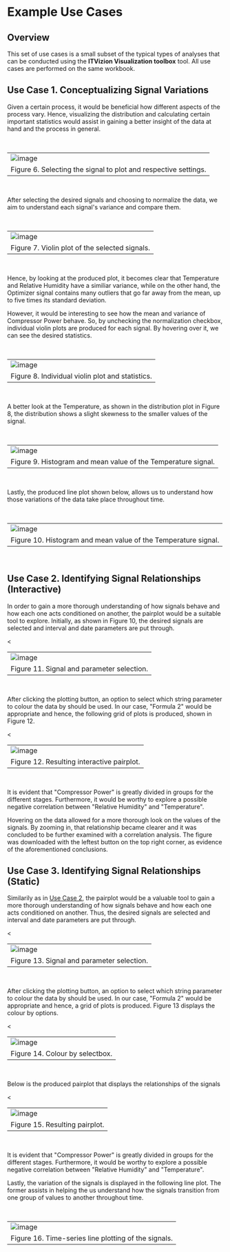 # Example Use Cases

## Overview

This set of use cases is a small subset of the typical types of analyses that can be conducted using the
**ITVizion Visualization toolbox** tool. All use cases are performed on the same workbook.


## Use Case 1. Conceptualizing Signal Variations

Given a certain process, it would be beneficial how different aspects of the process vary. Hence, visualizing the distribution and calculating certain important statistics would assist in
gaining a better insight of the data at hand and the process in general.

<br>
<table border="0">
 <tr>
    <td><img alt="image" src="_static/violin_plot_ui.png"></td>
 </tr>
 <tr>
    <td>Figure 6. Selecting the signal to plot and respective settings.</td>
 </tr>
</table>
<br>

After selecting the desired signals and choosing to normalize the data, we aim to understand each signal's variance and compare them.

<br>
<table border="0">
 <tr>
    <td><img alt="image" src="_static/violin_plots.png"></td>
 </tr>
 <tr>
    <td>Figure 7. Violin plot of the selected signals.</td>
 </tr>
</table>
<br>

Hence, by looking at the produced plot, it becomes clear that Temperature and Relative Humidity have a similiar variance, while on the other hand, the Optimizer signal contains many outliers that go far away from the mean, up to five times its standard deviation.



However, it would be interesting to see how the mean and variance of Compressor Power behave. So, by unchecking the normalization checkbox, individual violin plots are produced for each signal. By hovering over it, we can see the desired statistics.

<br>
<table border="0">
 <tr>
    <td><img alt="image" src="_static/violin_plot.png"></td>
 </tr>
 <tr>
    <td>Figure 8. Individual violin plot and statistics.</td>
 </tr>
</table>
<br>

A better look at the Temperature, as shown in the distribution plot in Figure 8, the distribution shows a slight skewness to the smaller values of the signal.

<br>
<table border="0">
 <tr>
    <td><img alt="image" src="_static/violin_plot_dist.png"></td>
 </tr>
 <tr>
    <td>Figure 9. Histogram and mean value of the Temperature signal.</td>
 </tr>
</table>
<br>


Lastly, the produced line plot shown below, allows us to understand how those variations of the data take place throughout time.


<br>
<table border="0">
 <tr>
    <td><img alt="image" src="_static/violin_plot_lines.png"></td>
 </tr>
 <tr>
    <td>Figure 10. Histogram and mean value of the Temperature signal.</td>
 </tr>
</table>
<br>


## Use Case 2. Identifying Signal Relationships (Interactive)

In order to gain a more thorough understanding of how signals behave and how each one acts conditioned on another, the pairplot would be a suitable tool to explore. Initially, as shown in Figure 10, the desired signals are selected and interval and date parameters are put through.

<<br>
<table border="0">
 <tr>
    <td><img alt="image" src="_static/pair_plot_ui.png"></td>
 </tr>
 <tr>
    <td>Figure 11. Signal and parameter selection.</td>
 </tr>
</table>
<br>


After clicking the plotting button, an option to select which string parameter to colour the data by should be used. In our case, "Formula 2" would be appropriate and hence, the following grid of plots is produced, shown in Figure 12.

<<br>
<table border="0">
 <tr>
    <td><img alt="image" src="_static/pair_plot.png"></td>
 </tr>
 <tr>
    <td>Figure 12. Resulting interactive pairplot.</td>
 </tr>
</table>
<br>


It is evident that "Compressor Power" is greatly divided in groups for the different stages. Furthermore, it would be worthy to explore a possible negative correlation between "Relative Humidity" and "Temperature".


Hovering on the data allowed for a more thorough look on the values of the signals. By zooming in, that relationship became clearer and it was concluded to be further examined with a correlation analysis. The figure was downloaded with the leftest button on the top right corner, as evidence of the aforementioned conclusions.



## Use Case 3. Identifying Signal Relationships (Static)

Similarily as in [Use Case 2](#use-case-2-identifying-signal-relationships-interactive), the pairplot would be a valuable tool to gain a more thorough understanding of how signals behave and how each one acts conditioned on another. Thus, the desired signals are selected and interval and date parameters are put through.

<<br>
<table border="0">
 <tr>
    <td><img alt="image" src="_static/static_pair_plot_ui.png"></td>
 </tr>
 <tr>
    <td>Figure 13. Signal and parameter selection.</td>
 </tr>
</table>
<br>


After clicking the plotting button, an option to select which string parameter to colour the data by should be used. In our case, "Formula 2" would be appropriate and hence, a grid of plots is produced. Figure 13 displays the colour by options.

<<br>
<table border="0">
 <tr>
    <td><img alt="image" src="_static/pair_plot_colour_by.png"></td>
 </tr>
 <tr>
    <td>Figure 14. Colour by selectbox.</td>
 </tr>
</table>
<br>


Below is the produced pairplot that displays the relationships of the signals

<<br>
<table border="0">
 <tr>
    <td><img alt="image" src="_static/static_pair_plot.png"></td>
 </tr>
 <tr>
    <td>Figure 15. Resulting pairplot.</td>
 </tr>
</table>
<br>


It is evident that "Compressor Power" is greatly divided in groups for the different stages. Furthermore, it would be worthy to explore a possible negative correlation between "Relative Humidity" and "Temperature".


Lastly, the variation of the signals is displayed in the following line plot. The former assists in helping the us understand how the signals transition from one group of values to another throughout time.


<br>
<table border="0">
 <tr>
    <td><img alt="image" src="_static/static_pair_plot_lines.png"></td>
 </tr>
 <tr>
    <td>Figure 16. Time-series line plotting of the signals.</td>
 </tr>
</table>
<br>


